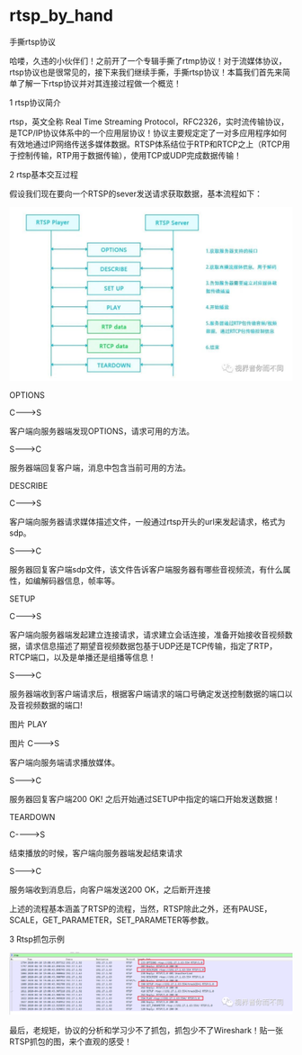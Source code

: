 # rtsp_by_hand
手撕rtsp协议

哈喽，久违的小伙伴们！之前开了一个专辑手撕了rtmp协议！对于流媒体协议，rtsp协议也是很常见的，接下来我们继续手撕，手撕rtsp协议！本篇我们首先来简单了解一下rtsp协议并对其连接过程做一个概览！



1
rtsp协议简介


rtsp，英文全称 Real Time Streaming Protocol，RFC2326，实时流传输协议，是TCP/IP协议体系中的一个应用层协议！协议主要规定定了一对多应用程序如何有效地通过IP网络传送多媒体数据。RTSP体系结位于RTP和RTCP之上（RTCP用于控制传输，RTP用于数据传输），使用TCP或UDP完成数据传输！



2
rtsp基本交互过程


假设我们现在要向一个RTSP的sever发送请求获取数据，基本流程如下：

<img src="./docs/images/20240606113243.jpg">

OPTIONS

C--->S

客户端向服务器端发现OPTIONS，请求可用的方法。

S--->C

服务器端回复客户端，消息中包含当前可用的方法。

DESCRIBE

C--->S

客户端向服务器请求媒体描述文件，一般通过rtsp开头的url来发起请求，格式为sdp。

S--->C

服务器回复客户端sdp文件，该文件告诉客户端服务器有哪些音视频流，有什么属性，如编解码器信息，帧率等。


SETUP

C--->S

客户端向服务器端发起建立连接请求，请求建立会话连接，准备开始接收音视频数据，请求信息描述了期望音视频数据包基于UDP还是TCP传输，指定了RTP，RTCP端口，以及是单播还是组播等信息！

S--->C

服务器端收到客户端请求后，根据客户端请求的端口号确定发送控制数据的端口以及音视频数据的端口!

图片
PLAY

图片
C--->S

客户端向服务端请求播放媒体。

S--->C

服务器回复客户端200 OK! 之后开始通过SETUP中指定的端口开始发送数据！


TEARDOWN

C---->S

结束播放的时候，客户端向服务器端发起结束请求

S--->C

服务端收到消息后，向客户端发送200 OK，之后断开连接

上述的流程基本涵盖了RTSP的流程，当然，RTSP除此之外，还有PAUSE，SCALE，GET_PARAMETER，SET_PARAMETER等参数。



3
Rtsp抓包示例

<img src="./docs/images/20240606113314.png" >

最后，老规矩，协议的分析和学习少不了抓包，抓包少不了Wireshark！贴一张RTSP抓包的图，来个直观的感受！

